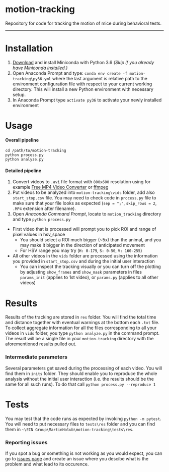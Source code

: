 # motion-tracking
Repository for code for tracking the motion of mice during behavioral tests.

----

# Installation

1. [Download](https://conda.io/miniconda.html) and install Miniconda with Python 3.6  _(Skip if you already have Miniconda installed.)_
2. Open Anaconda Prompt and type: `conda env create -f motion-tracking\py36.yml` where the last argument is relative path to the environment configuration file with respect to your current working directory. This will install a new Python environment with necessary setup.
3. In Anaconda Prompt type `activate py36` to activate your newly installed environment

# Usage

#### Overall pipeline

``` shell
cd /path/to/motion-tracking
python process.py
python analyze.py
```

#### Detailed pipeline

1. Convert videos to `.avi` file format with `800x600` resolution using for example [Free MP4 Video Converter](https://www.dvdvideosoft.com/products/dvd/Free-MP4-Video-Converter.htm) or [ffmpeg](https://www.ffmpeg.org/)
2. Put videos to be analyzed into `motion-tracking\vids` folder, add also `start_stop.csv` file. You may need to check code in `process.py` file to make sure that your file looks as expected (`sep = ";"`, `skip_rows = 2`, `.MP4` extension after filename).
3. Open *Anaconda Command Prompt*, locate to `motion_tracking` directory and type `python process.py`
  * First video that is processed will prompt you to pick ROI and range of pixel values in hsv_space
    * You should select a ROI much bigger (~5x) than the animal, and you may make it bigger in the direction of anticipated movement
    * For HSV range you may try (`H: 0-179`, `S: 0-50`, `V: 160-255`)
  * All other videos in the `vids` folder are processed using the information you provided in `start_stop.csv` and during the initial user interaction
    * You can inspect the tracking visually or you can turn off the plotting by adjusting `show_frames` and `show_mask` parameters in files `params_init` (applies to 1st video), or `params.py` (applies to all other videos)

# Results

Results of the tracking are stored in `res` folder. You will find the total time and distance together with eventual warnings at the bottom each `.txt` file. To collect aggregate information for all the files corresponding to all your videos in `vids` folder, you type `python analyze.py` in the command prompt. The result will be a single file in your `motion-tracking` directory with the aforementioned results pulled out.

### Intermediate parameters

Several parameters get saved during the processing of each video. You will find them in `inits` folder. They should enable you to reproduce the whole analysis without the initial user interaction (i.e. the results should be the same for all such runs). To do that call `python process.py --reproduce 1`

# Tests 

You may test that the code runs as expected by invoking `python -m pytest`. You will need to put necessary files to `tests\res` folder and you can find them in `~\EIN Group\MartinHolub\motion-tracking\tests\res`.

### Reporting issues

If you spot a bug or something is not working as you would expect, you can go to [issues page](https://github.com/EIN-lab/motion-tracking/issues) and create an issue where you descibe what is the problem and what lead to its occurence.

